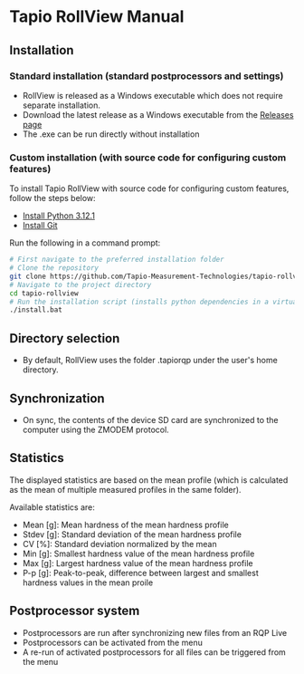 # Tapio RollView Manual

## Installation

### Standard installation (standard postprocessors and settings)
- RollView is released as a Windows executable which does not require separate installation.
- Download the latest release as a Windows executable from the [Releases page](https://github.com/Tapio-Measurement-Technologies/tapio-rollview/releases)
- The .exe can be run directly without installation
 
### Custom installation (with source code for configuring custom features)
To install Tapio RollView with source code for configuring custom features, follow the steps below:

- [Install Python 3.12.1](https://www.python.org/downloads/release/python-3121/)
- [Install Git](https://git-scm.com/)

Run the following in a command prompt:
```bash
# First navigate to the preferred installation folder
# Clone the repository
git clone https://github.com/Tapio-Measurement-Technologies/tapio-rollview
# Navigate to the project directory
cd tapio-rollview
# Run the installation script (installs python dependencies in a virtualenv, creates local settings, launch script and shortcut)
./install.bat
```


## Directory selection
- By default, RollView uses the folder .tapiorqp under the user's home directory.

## Synchronization
- On sync, the contents of the device SD card are synchronized to the computer using the ZMODEM protocol.

## Statistics
The displayed statistics are based on the mean profile (which is calculated as the mean of multiple measured profiles in the same folder).

Available statistics are:
- Mean [g]: Mean hardness of the mean hardness profile
- Stdev [g]: Standard deviation of the mean hardness profile
- CV [%]: Standard deviation normalized by the mean
- Min [g]: Smallest hardness value of the mean hardness profile
- Max [g]: Largest hardness value of the mean hardness profile
- P-p [g]: Peak-to-peak, difference between largest and smallest hardness values in the mean proile

## Postprocessor system
- Postprocessors are run after synchronizing new files from an RQP Live
- Postprocessors can be activated from the menu
- A re-run of activated postprocessors for all files can be triggered from the menu



